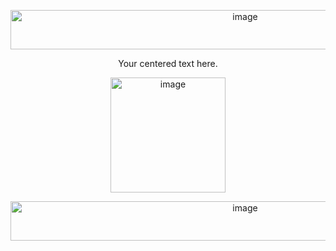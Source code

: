 <p align="center"><img width="735" height="63" alt="image" src="https://github.com/user-attachments/assets/eb510bd2-4e98-4afb-b1d2-e37fab8549da" /></p>



<p align="center">Your centered text here.</p>
<p align="center"><img width="184" height="184" alt="image" src="https://github.com/user-attachments/assets/158e2245-e82e-4907-9acb-9b45ff5d5662" /></p>





<p align="center"><img width="735" height="63" alt="image" src="https://github.com/user-attachments/assets/41b7c71e-50a4-48b8-a96e-493ec6ead7a8" /></p>



